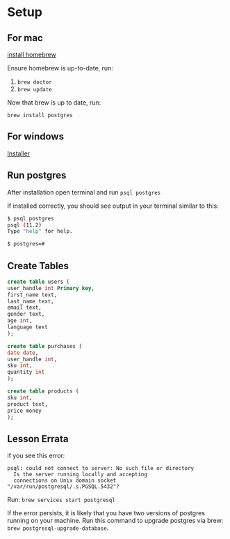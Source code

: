 # Setup
## For mac 
[install homebrew](https://brew.sh/)

Ensure homebrew is up-to-date, run:
1. `brew doctor`
2. `brew update`

Now that brew is up to date, run:

`brew install postgres`

## For windows
[Installer](https://www.postgresql.org/download/windows/)

## Run postgres
After installation open terminal and run `psql postgres`

If installed correctly, you should see output in your terminal similar to this: 

```bash
$ psql postgres
psql (11.2)
Type "help" for help.

$ postgres=# 
```

## Create Tables
```sql
create table users (
user_handle int Primary key,
first_name text,
last_name text,
email text,
gender text,
age int,
language text
);
```
```sql
create table purchases (
date date,
user_handle int,
sku int,
quantity int
);
```
```sql
create table products (
sku int,
product text,
price money
);
```

## Lesson Errata
if you see this error: 
```text
psql: could not connect to server: No such file or directory
  Is the server running locally and accepting
  connections on Unix domain socket "/var/run/postgresql/.s.PGSQL.5432"?
```

Run: 
`brew services start postgresql`

If the error persists, it is likely that you have two versions of postgres running on your machine. Run this command to upgrade postgres via brew: `brew postgresql-upgrade-database`.
